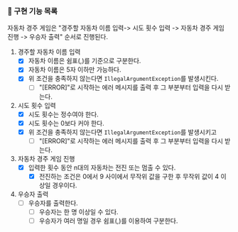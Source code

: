 ### 📜 구현 기능 목록

자동차 경주 게임은 "경주할 자동차 이름 입력-> 시도 횟수 입력 -> 자동차 경주 게임 진행 -> 우승자 출력" 순서로 진행된다.

1. 경주할 자동차 이름 입력
    - [x] 자동차 이름은 쉼표(,)를 기준으로 구분한다.
    - [x] 자동차 이름은 5자 이하만 가능하다.
    - [x] 위 조건을 충족하지 않는다면 `IllegalArgumentException`를 발생시킨다.
        - [ ] "[ERROR]"로 시작하는 에러 메시지를 출력 후 그 부분부터 입력을 다시 받는다.

2. 시도 횟수 입력
    - [x] 시도 횟수는 정수여야 한다.
    - [x] 시도 횟수는 0보다 커야 한다.
    - [x] 위 조건을 충족하지 않는다면 `IllegalArgumentException`를 발생시키고
        - [ ] "[ERROR]"로 시작하는 에러 메시지를 출력 후 그 부분부터 입력을 다시 받는다.

3. 자동차 경주 게임 진행
    - [x] 입력한 횟수 동안 n대의 자동차는 전진 또는 멈출 수 있다.
        - [x] 전진하는 조건은 0에서 9 사이에서 무작위 값을 구한 후 무작위 값이 4 이상일 경우이다.

4. 우승자 출력
    - [ ] 우승자를 출력한다.
        - [ ] 우승자는 한 명 이상일 수 있다.
        - [ ] 우승자가 여러 명일 경우 쉼표(,)를 이용하여 구분한다.
